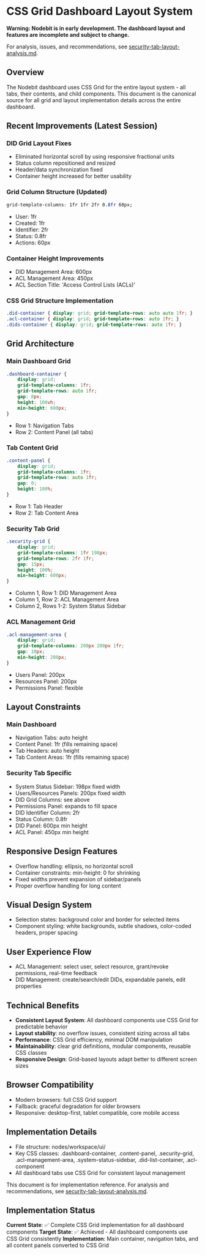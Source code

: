 # CSS Grid Dashboard Layout System

**Warning: Nodebit is in early development. The dashboard layout and features are incomplete and subject to change.**

For analysis, issues, and recommendations, see [security-tab-layout-analysis.md](./security-tab-layout-analysis.md).

## Overview

The Nodebit dashboard uses CSS Grid for the entire layout system - all tabs, their contents, and child components. This document is the canonical source for all grid and layout implementation details across the entire dashboard.

## Recent Improvements (Latest Session)

### DID Grid Layout Fixes
- Eliminated horizontal scroll by using responsive fractional units
- Status column repositioned and resized
- Header/data synchronization fixed
- Container height increased for better usability

### Grid Column Structure (Updated)
```css
grid-template-columns: 1fr 1fr 2fr 0.8fr 60px;
```
- User: 1fr
- Created: 1fr
- Identifier: 2fr
- Status: 0.8fr
- Actions: 60px

### Container Height Improvements
- DID Management Area: 600px
- ACL Management Area: 450px
- ACL Section Title: 'Access Control Lists (ACLs)'

### CSS Grid Structure Implementation
```css
.did-container { display: grid; grid-template-rows: auto auto 1fr; }
.acl-container { display: grid; grid-template-rows: auto 1fr; }
.dids-container { display: grid; grid-template-rows: auto 1fr; }
```

## Grid Architecture

### Main Dashboard Grid
```css
.dashboard-container {
    display: grid;
    grid-template-columns: 1fr;
    grid-template-rows: auto 1fr;
    gap: 8px;
    height: 100vh;
    min-height: 600px;
}
```

- Row 1: Navigation Tabs
- Row 2: Content Panel (all tabs)

### Tab Content Grid
```css
.content-panel {
    display: grid;
    grid-template-columns: 1fr;
    grid-template-rows: auto 1fr;
    gap: 0;
    height: 100%;
}
```

- Row 1: Tab Header
- Row 2: Tab Content Area

### Security Tab Grid
```css
.security-grid {
    display: grid;
    grid-template-columns: 1fr 198px;
    grid-template-rows: 2fr 1fr;
    gap: 15px;
    height: 100%;
    min-height: 600px;
}
```

- Column 1, Row 1: DID Management Area
- Column 1, Row 2: ACL Management Area
- Column 2, Rows 1-2: System Status Sidebar

### ACL Management Grid
```css
.acl-management-area {
    display: grid;
    grid-template-columns: 200px 200px 1fr;
    gap: 10px;
    min-height: 200px;
}
```
- Users Panel: 200px
- Resources Panel: 200px
- Permissions Panel: flexible

## Layout Constraints

### Main Dashboard
- Navigation Tabs: auto height
- Content Panel: 1fr (fills remaining space)
- Tab Headers: auto height
- Tab Content Areas: 1fr (fills remaining space)

### Security Tab Specific
- System Status Sidebar: 198px fixed width
- Users/Resources Panels: 200px fixed width
- DID Grid Columns: see above
- Permissions Panel: expands to fill space
- DID Identifier Column: 2fr
- Status Column: 0.8fr
- DID Panel: 600px min height
- ACL Panel: 450px min height

## Responsive Design Features

- Overflow handling: ellipsis, no horizontal scroll
- Container constraints: min-height: 0 for shrinking
- Fixed widths prevent expansion of sidebar/panels
- Proper overflow handling for long content

## Visual Design System

- Selection states: background color and border for selected items
- Component styling: white backgrounds, subtle shadows, color-coded headers, proper spacing

## User Experience Flow

- ACL Management: select user, select resource, grant/revoke permissions, real-time feedback
- DID Management: create/search/edit DIDs, expandable panels, edit properties

## Technical Benefits

- **Consistent Layout System**: All dashboard components use CSS Grid for predictable behavior
- **Layout stability**: no overflow issues, consistent sizing across all tabs
- **Performance**: CSS Grid efficiency, minimal DOM manipulation
- **Maintainability**: clear grid definitions, modular components, reusable CSS classes
- **Responsive Design**: Grid-based layouts adapt better to different screen sizes

## Browser Compatibility

- Modern browsers: full CSS Grid support
- Fallback: graceful degradation for older browsers
- Responsive: desktop-first, tablet compatible, core mobile access

## Implementation Details

- File structure: nodes/workspace/ui/
- Key CSS classes: .dashboard-container, .content-panel, .security-grid, .acl-management-area, .system-status-sidebar, .did-list-container, .acl-component
- All dashboard tabs use CSS Grid for consistent layout management

This document is for implementation reference. For analysis and recommendations, see [security-tab-layout-analysis.md](./security-tab-layout-analysis.md).

## Implementation Status

**Current State**: ✅ Complete CSS Grid implementation for all dashboard components
**Target State**: ✅ Achieved - All dashboard components use CSS Grid consistently
**Implementation**: Main container, navigation tabs, and all content panels converted to CSS Grid